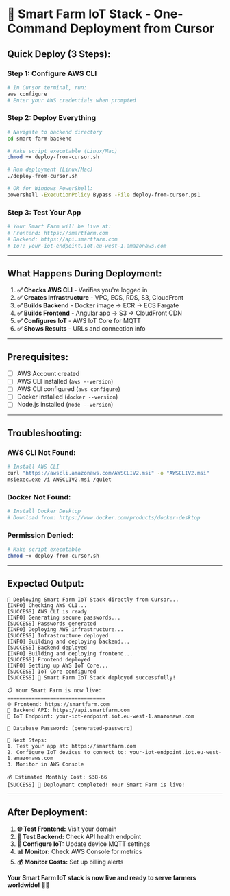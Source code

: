 # 🚀 Smart Farm IoT Stack - One-Command Deployment from Cursor

## **Quick Deploy (3 Steps):**

### **Step 1: Configure AWS CLI**
```bash
# In Cursor terminal, run:
aws configure
# Enter your AWS credentials when prompted
```

### **Step 2: Deploy Everything**
```bash
# Navigate to backend directory
cd smart-farm-backend

# Make script executable (Linux/Mac)
chmod +x deploy-from-cursor.sh

# Run deployment (Linux/Mac)
./deploy-from-cursor.sh

# OR for Windows PowerShell:
powershell -ExecutionPolicy Bypass -File deploy-from-cursor.ps1
```

### **Step 3: Test Your App**
```bash
# Your Smart Farm will be live at:
# Frontend: https://smartfarm.com
# Backend: https://api.smartfarm.com
# IoT: your-iot-endpoint.iot.eu-west-1.amazonaws.com
```

---

## **What Happens During Deployment:**

1. **✅ Checks AWS CLI** - Verifies you're logged in
2. **✅ Creates Infrastructure** - VPC, ECS, RDS, S3, CloudFront
3. **✅ Builds Backend** - Docker image → ECR → ECS Fargate
4. **✅ Builds Frontend** - Angular app → S3 → CloudFront CDN
5. **✅ Configures IoT** - AWS IoT Core for MQTT
6. **✅ Shows Results** - URLs and connection info

---

## **Prerequisites:**

- [ ] AWS Account created
- [ ] AWS CLI installed (`aws --version`)
- [ ] AWS CLI configured (`aws configure`)
- [ ] Docker installed (`docker --version`)
- [ ] Node.js installed (`node --version`)

---

## **Troubleshooting:**

### **AWS CLI Not Found:**
```bash
# Install AWS CLI
curl "https://awscli.amazonaws.com/AWSCLIV2.msi" -o "AWSCLIV2.msi"
msiexec.exe /i AWSCLIV2.msi /quiet
```

### **Docker Not Found:**
```bash
# Install Docker Desktop
# Download from: https://www.docker.com/products/docker-desktop
```

### **Permission Denied:**
```bash
# Make script executable
chmod +x deploy-from-cursor.sh
```

---

## **Expected Output:**

```
🚀 Deploying Smart Farm IoT Stack directly from Cursor...
[INFO] Checking AWS CLI...
[SUCCESS] AWS CLI is ready
[INFO] Generating secure passwords...
[SUCCESS] Passwords generated
[INFO] Deploying AWS infrastructure...
[SUCCESS] Infrastructure deployed
[INFO] Building and deploying backend...
[SUCCESS] Backend deployed
[INFO] Building and deploying frontend...
[SUCCESS] Frontend deployed
[INFO] Setting up AWS IoT Core...
[SUCCESS] IoT Core configured
[SUCCESS] 🎉 Smart Farm IoT Stack deployed successfully!

📋 Your Smart Farm is now live:
================================
🌐 Frontend: https://smartfarm.com
🔧 Backend API: https://api.smartfarm.com
📡 IoT Endpoint: your-iot-endpoint.iot.eu-west-1.amazonaws.com

🔑 Database Password: [generated-password]

📱 Next Steps:
1. Test your app at: https://smartfarm.com
2. Configure IoT devices to connect to: your-iot-endpoint.iot.eu-west-1.amazonaws.com
3. Monitor in AWS Console

💰 Estimated Monthly Cost: $38-66
[SUCCESS] 🚀 Deployment completed! Your Smart Farm is live!
```

---

## **After Deployment:**

1. **🌐 Test Frontend:** Visit your domain
2. **🔧 Test Backend:** Check API health endpoint
3. **📡 Configure IoT:** Update device MQTT settings
4. **📊 Monitor:** Check AWS Console for metrics
5. **💰 Monitor Costs:** Set up billing alerts

**Your Smart Farm IoT stack is now live and ready to serve farmers worldwide!** 🌱🚀
